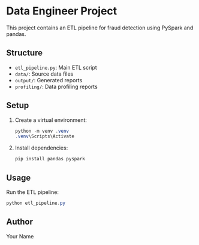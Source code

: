 # Data Engineer Project

This project contains an ETL pipeline for fraud detection using PySpark and pandas.

## Structure
- `etl_pipeline.py`: Main ETL script
- `data/`: Source data files
- `output/`: Generated reports
- `profiling/`: Data profiling reports

## Setup
1. Create a virtual environment:
   ```powershell
   python -m venv .venv
   .venv\Scripts\Activate
   ```
2. Install dependencies:
   ```powershell
   pip install pandas pyspark
   ```

## Usage
Run the ETL pipeline:
```powershell
python etl_pipeline.py
```

## Author
Your Name
